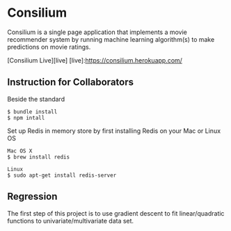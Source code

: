 # Consilium

Consilium is a single page application that implements a movie recommender
system by running machine learning algorithm(s) to make predictions on movie ratings.

[Consilium Live][live]
[live]:https://consilium.herokuapp.com/

## Instruction for Collaborators
Beside the standard
```
$ bundle install
$ npm intall
```
Set up Redis in memory store by first installing Redis on your Mac or Linux OS
```
Mac OS X
$ brew install redis

Linux
$ sudo apt-get install redis-server
```

## Regression
The first step of this project is to use gradient descent to fit linear/quadratic
functions to univariate/multivariate data set.
